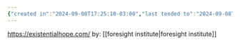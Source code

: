 ```yaml
---
{"created in":"2024-09-08T17:25:10-03:00","last tended to":"2024-09-08T17:30:24-03:00","tags":["resource","database","design","civilizationdesign","🌱"],"notestage":["🌱"],"created":"2024-09-08T17:25:10.870-03:00","updated":"2025-01-10T18:42:04.137-03:00","relevancescore":91,"dg-publish":true,"permalink":"/references/design/existential-hope/","dgPassFrontmatter":true}
---
```


https://existentialhope.com/ by: [[foresight institute\|foresight institute]]